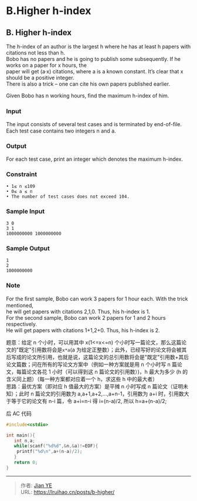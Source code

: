 # B.Higher h-index


## B. Higher h-index

The h-index of an author is the largest h where he has at least h papers with citations not less than h.  
Bobo has no papers and he is going to publish some subsequently. If he works on a paper for x hours, the  
paper will get (a·x) citations, where a is a known constant. It’s clear that x should be a positive integer.  
There is also a trick – one can cite his own papers published earlier.

Given Bobo has n working hours, ﬁnd the maximum h-index of him.

<!--more-->

### Input

The input consists of several test cases and is terminated by end-of-ﬁle.  
Each test case contains two integers n and a.

### Output

For each test case, print an integer which denotes the maximum h-index.

### Constraint

    • 1≤ n ≤109
    • 0≤ a ≤ n
    • The number of test cases does not exceed 104.

### Sample Input

    3 0
    3 1
    1000000000 1000000000

### Sample Output

    1
    2
    1000000000

### Note

For the ﬁrst sample, Bobo can work 3 papers for 1 hour each. With the trick mentioned,  
he will get papers with citations 2,1,0. Thus, his h-index is 1.  
For the second sample, Bobo can work 2 papers for 1 and 2 hours respectively.  
He will get papers with citations 1+1,2+0. Thus, his h-index is 2.

题意：给定 n 个小时，可以用其中 x(1<=x<=n) 个小时写一篇论文，那么这篇论文的"既定"引用数将会是`x*a`(a 为给定正整数）；此外，已经写好的论文将会被其后写成的论文所引用，也就是说，这篇论文的总引用数将会是"既定"引用数+其后论文篇数；问在所有的写论文方案中（例如一种方案就是用 n 个小时写 n 篇论文，每篇论文各花 1 小时（可以得到这 n 篇论文的引用数）)，h 最大为多少 (h 的含义同上题）（每一种方案都对应着一个 h，求这些 h 中的最大者）  
思路：最优方案（即对应 h 值最大的方案）是平摊 n 小时写成 n 篇论文（证明未知）；此时 n 篇论文的引用数为 a,a+1,a+2,...,a+n-1，引用数为 a+i 时，引用数大于等于它的论文有 n-i 篇，令 a+i=n-i 得 i=(n-a)/2, 所以 h=a+(n-a)/2;

后 AC 代码

```c
#include<cstdio>

int main(){
   int n,a;
   while(scanf("%d%d",&n,&a)!=EOF){
    printf("%d\n",a+(n-a)/2);
   }
   return 0;
}
```


---

> 作者: [Jian YE](https://github.com/jianye0428)  
> URL: https://lruihao.cn/posts/b-higher/  


